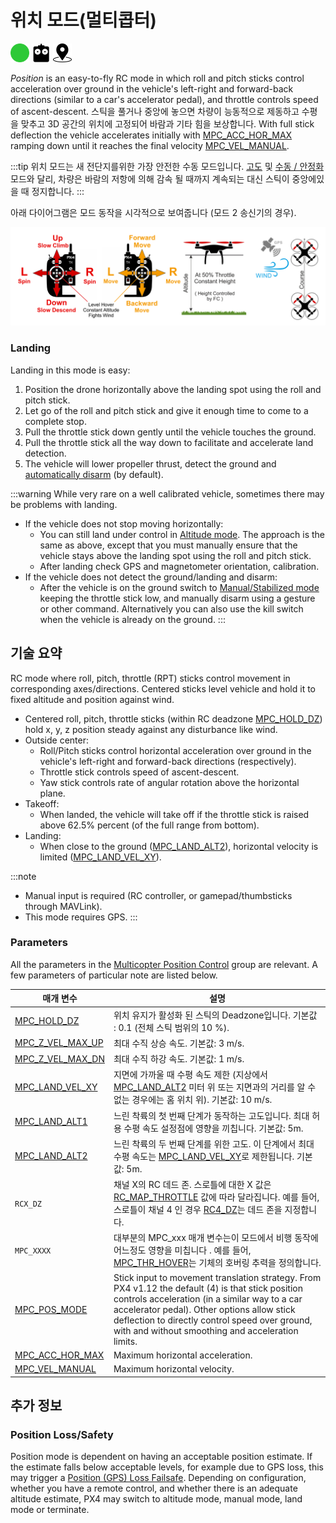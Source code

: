 # 위치 모드(멀티콥터)

[<img src="../../assets/site/difficulty_easy.png" title="초급 난이도 비행" width="30px" />](../getting_started/flight_modes.md#key_difficulty)&nbsp;[<img src="../../assets/site/remote_control.svg" title="수동/원격 제어 필요" width="30px" />](../getting_started/flight_modes.md#key_manual)&nbsp;[<img src="../../assets/site/position_fixed.svg" title="위치 고정 요구(예, GPS)" width="30px" />](../getting_started/flight_modes.md#key_position_fixed)

*Position* is an easy-to-fly RC mode in which roll and pitch sticks control acceleration over ground in the vehicle's left-right and forward-back directions (similar to a car's accelerator pedal), and throttle controls speed of ascent-descent. 스틱을 풀거나 중앙에 놓으면 차량이 능동적으로 제동하고 수평을 맞추고 3D 공간의 위치에 고정되어 바람과 기타 힘을 보상합니다. With full stick deflection the vehicle accelerates initially with [MPC_ACC_HOR_MAX](../advanced_config/parameter_reference.md#MPC_ACC_HOR_MAX) ramping down until it reaches the final velocity [MPC_VEL_MANUAL](../advanced_config/parameter_reference.md#MPC_VEL_MANUAL).

:::tip
위치 모드는 새 전단지를위한 가장 안전한 수동 모드입니다. [고도](../flight_modes/altitude_mc.md) 및 [수동 / 안정화](../flight_modes/manual_stabilized_mc.md) 모드와 달리, 차량은 바람의 저항에 의해 감속 될 때까지 계속되는 대신 스틱이 중앙에있을 때 정지합니다.
:::

아래 다이어그램은 모드 동작을 시각적으로 보여줍니다 (모드 2 송신기의 경우).

![멀티콥터 위치 모드](../../assets/flight_modes/position_MC.png)

### Landing

Landing in this mode is easy:

1. Position the drone horizontally above the landing spot using the roll and pitch stick.
2. Let go of the roll and pitch stick and give it enough time to come to a complete stop.
3. Pull the throttle stick down gently until the vehicle touches the ground.
4. Pull the throttle stick all the way down to facilitate and accelerate land detection.
5. The vehicle will lower propeller thrust, detect the ground and [automatically disarm](../advanced_config/prearm_arm_disarm.md#auto-disarming) (by default).

:::warning
While very rare on a well calibrated vehicle, sometimes there may be problems with landing.

- If the vehicle does not stop moving horizontally: 
  - You can still land under control in [Altitude mode](../flight_modes/altitude_mc.md). The approach is the same as above, except that you must manually ensure that the vehicle stays above the landing spot using the roll and pitch stick.
  - After landing check GPS and magnetometer orientation, calibration.
- If the vehicle does not detect the ground/landing and disarm: 
  - After the vehicle is on the ground switch to [Manual/Stabilized mode](../flight_modes/manual_stabilized_mc.md) keeping the throttle stick low, and manually disarm using a gesture or other command. Alternatively you can also use the kill switch when the vehicle is already on the ground.
:::

## 기술 요약

RC mode where roll, pitch, throttle (RPT) sticks control movement in corresponding axes/directions. Centered sticks level vehicle and hold it to fixed altitude and position against wind.

- Centered roll, pitch, throttle sticks (within RC deadzone [MPC_HOLD_DZ](../advanced_config/parameter_reference.md#MPC_HOLD_DZ)) hold x, y, z position steady against any disturbance like wind.
- Outside center: 
  - Roll/Pitch sticks control horizontal acceleration over ground in the vehicle's left-right and forward-back directions (respectively).
  - Throttle stick controls speed of ascent-descent.
  - Yaw stick controls rate of angular rotation above the horizontal plane.
- Takeoff: 
  - When landed, the vehicle will take off if the throttle stick is raised above 62.5% percent (of the full range from bottom).
- Landing: 
  - When close to the ground ([MPC_LAND_ALT2](#MPC_LAND_ALT2)), horizontal velocity is limited ([MPC_LAND_VEL_XY](#MPC_LAND_VEL_XY)).

:::note

- Manual input is required (RC controller, or gamepad/thumbsticks through MAVLink).
- This mode requires GPS.
:::

### Parameters

All the parameters in the [Multicopter Position Control](../advanced_config/parameter_reference.md#multicopter-position-control) group are relevant. A few parameters of particular note are listed below.

| 매개 변수                                                                                                       | 설명                                                                                                                                                                                                                                                                                                       |
| ----------------------------------------------------------------------------------------------------------- | -------------------------------------------------------------------------------------------------------------------------------------------------------------------------------------------------------------------------------------------------------------------------------------------------------- |
| <a id="MPC_HOLD_DZ"></a>[MPC_HOLD_DZ](../advanced_config/parameter_reference.md#MPC_HOLD_DZ)             | 위치 유지가 활성화 된 스틱의 Deadzone입니다. 기본값 : 0.1 (전체 스틱 범위의 10 %).                                                                                                                                                                                                                                                |
| <a id="MPC_Z_VEL_MAX_UP"></a>[MPC_Z_VEL_MAX_UP](../advanced_config/parameter_reference.md#MPC_Z_VEL_MAX_UP) | 최대 수직 상승 속도. 기본값: 3 m/s.                                                                                                                                                                                                                                                                                 |
| <a id="MPC_Z_VEL_MAX_DN"></a>[MPC_Z_VEL_MAX_DN](../advanced_config/parameter_reference.md#MPC_Z_VEL_MAX_DN) | 최대 수직 하강 속도. 기본값: 1 m/s.                                                                                                                                                                                                                                                                                 |
| <a id="MPC_LAND_VEL_XY"></a>[MPC_LAND_VEL_XY](../advanced_config/parameter_reference.md#MPC_LAND_VEL_XY)     | 지면에 가까울 때 수평 속도 제한 (지상에서 [MPC_LAND_ALT2](#MPC_LAND_ALT2) 미터 위 또는 지면과의 거리를 알 수 없는 경우에는 홈 위치 위). 기본값: 10 m/s.                                                                                                                                                                                            |
| <a id="MPC_LAND_ALT1"></a>[MPC_LAND_ALT1](../advanced_config/parameter_reference.md#MPC_LAND_ALT1)         | 느린 착륙의 첫 번째 단계가 동작하는 고도입니다. 최대 허용 수평 속도 설정점에 영향을 끼칩니다. 기본값: 5m.                                                                                                                                                                                                                                          |
| <a id="MPC_LAND_ALT2"></a>[MPC_LAND_ALT2](../advanced_config/parameter_reference.md#MPC_LAND_ALT2)         | 느린 착륙의 두 번째 단계를 위한 고도. 이 단계에서 최대 수평 속도는 [MPC_LAND_VEL_XY](#MPC_LAND_VEL_XY)로 제한됩니다. 기본값: 5m.                                                                                                                                                                                                           |
| <a id="RCX_DZ"></a>`RCX_DZ`                                                                           | 채널 X의 RC 데드 존. 스로틀에 대한 X 값은 [RC_MAP_THROTTLE](../advanced_config/parameter_reference.md#RC_MAP_THROTTLE) 값에 따라 달라집니다. 예를 들어, 스로틀이 채널 4 인 경우 [RC4_DZ](../advanced_config/parameter_reference.md#RC4_DZ)는 데드 존을 지정합니다.                                                                                   |
| <a id="MPC_xxx"></a>`MPC_XXXX`                                                                         | 대부분의 MPC_xxx 매개 변수는이 모드에서 비행 동작에 어느정도 영향을 미칩니다 . 예를 들어, [MPC_THR_HOVER](../advanced_config/parameter_reference.md#MPC_THR_HOVER)는 기체의 호버링 추력을 정의합니다.                                                                                                                                                   |
| <a id="MPC_POS_MODE"></a>[MPC_POS_MODE](../advanced_config/parameter_reference.md#MPC_POS_MODE)           | Stick input to movement translation strategy. From PX4 v1.12 the default (4) is that stick position controls acceleration (in a similar way to a car accelerator pedal). Other options allow stick deflection to directly control speed over ground, with and without smoothing and acceleration limits. |
| <a id="MPC_ACC_HOR_MAX"></a>[MPC_ACC_HOR_MAX](../advanced_config/parameter_reference.md#MPC_ACC_HOR_MAX)     | Maximum horizontal acceleration.                                                                                                                                                                                                                                                                         |
| <a id="MPC_VEL_MANUAL"></a>[MPC_VEL_MANUAL](../advanced_config/parameter_reference.md#MPC_VEL_MANUAL)      | Maximum horizontal velocity.                                                                                                                                                                                                                                                                             |

## 추가 정보

### Position Loss/Safety

Position mode is dependent on having an acceptable position estimate. If the estimate falls below acceptable levels, for example due to GPS loss, this may trigger a [Position (GPS) Loss Failsafe](../config/safety.md#position-gps-loss-failsafe). Depending on configuration, whether you have a remote control, and whether there is an adequate altitude estimate, PX4 may switch to altitude mode, manual mode, land mode or terminate.